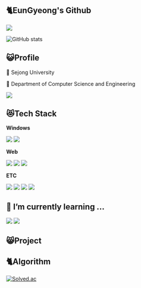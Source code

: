 ## 🐈EunGyeong's Github
<a href="https://hits.seeyoufarm.com"><img src="https://hits.seeyoufarm.com/api/count/incr/badge.svg?url=https%3A%2F%2Fgithub.com%2Fs1lv3rrud&count_bg=%23FF9494&title_bg=%23FFA4A4&icon=github.svg&icon_color=%23FFFFFF&title=hits&edge_flat=false"/></a>

![GitHub stats](https://github-readme-stats-mu-sooty-94.vercel.app/api?username=s1lv3rrud&theme=rose&show_icons=true&count_private=true)

## 😺Profile
🏫 Sejong University

📖 Department of Computer Science and Engineering

<a href="https://s1lv3rrud.tistory.com/">
  <img src="https://img.shields.io/badge/tistory-000000?style=for-the-badge&logo=tistory&logoColor=white">
</a>

## 😻Tech Stack

<!--img src="https://img.shields.io/badge/표시할이름-색상?style=for-the-badge&logo=기술스택아이콘&logoColor=글자색"-->
**Windows**

<img src="https://img.shields.io/badge/csharp-512BD4?style=for-the-badge&logo=csharp&logoColor=white"> <img src="https://img.shields.io/badge/c++-00599C?style=for-the-badge&logo=cplusplus&logoColor=white"> 

**Web**

<img src="https://img.shields.io/badge/react-61DAFB?style=for-the-badge&logo=react&logoColor=black"> <img src="https://img.shields.io/badge/vue.js-4FC08D?style=for-the-badge&logo=vue.js&logoColor=white"> <img src="https://img.shields.io/badge/node.js-339933?style=for-the-badge&logo=node.js&logoColor=white">

**ETC**

<img src="https://img.shields.io/badge/mysql-4479A1?style=for-the-badge&logo=mysql&logoColor=white"> <img src="https://img.shields.io/badge/python-3776AB?style=for-the-badge&logo=python&logoColor=white"> <img src="https://img.shields.io/badge/arduino-00878F?style=for-the-badge&logo=arduino&logoColor=white"> <img src="https://img.shields.io/badge/github-181717?style=for-the-badge&logo=github&logoColor=white"> 



## 🌱 I’m currently learning ...
<img src="https://img.shields.io/badge/dotnet-512BD4?style=for-the-badge&logo=dotnet&logoColor=white"> <img src="https://img.shields.io/badge/pytorch-EE4C2C?style=for-the-badge&logo=pytorch&logoColor=white">



## 😸Project



## 🐈Algorithm
[![Solved.ac](http://mazassumnida.wtf/api/v2/generate_badge?boj=s1lv3rrud)](https://solved.ac/s1lv3rrud)


<!--
**s1lv3rrud/s1lv3rrud** is a ✨ _special_ ✨ repository because its `README.md` (this file) appears on your GitHub profile.

Here are some ideas to get you started:

- 🔭 I’m currently working on ...
- 🌱 I’m currently learning ...
- 👯 I’m looking to collaborate on ...
- 🤔 I’m looking for help with ...
- 💬 Ask me about ...
- 📫 How to reach me: ...
- 😄 Pronouns: ...
- ⚡ Fun fact: ...
-->
